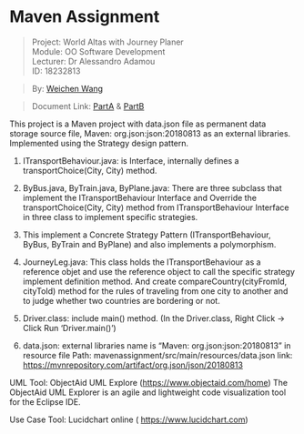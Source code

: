 # Maven Assignment
> Project: World Altas with Journey Planer   
> Module: OO Software Development   
> Lecturer: Dr Alessandro Adamou  
> ID: 18232813  

> By: [Weichen Wang](https://github.com/w326004741)  

> Document Link: [PartA](https://github.com/w326004741/OO-Software-Design-Dev/blob/master/OOP/src/Assignment1/assignment_1(1).md) & [PartB](https://github.com/w326004741/OO-Software-Design-Dev/blob/master/OOP/src/Assignment1/lab_task_01(2).md)     

This project is a Maven project with data.json file as permanent data storage source file, Maven: org.json:json:20180813 as an external libraries. Implemented using the Strategy design pattern.

1. ITransportBehaviour.java: is Interface, internally defines a transportChoice(City, City) method.

2.  ByBus.java, ByTrain.java, ByPlane.java:  There are three subclass that implement the ITransportBehaviour Interface and Override the transportChoice(City, City) method from ITransportBehaviour Interface in three class to implement specific strategies.

3. This implement a Concrete Strategy Pattern (ITransportBehaviour, ByBus, ByTrain and ByPlane) and also implements a polymorphism.

4. JourneyLeg.java:  This class holds the ITransportBehaviour as a reference objet and use the reference object to call the specific strategy implement definition method. And create compareCountry(cityFromId, cityToId) method for the rules of traveling from one city to another and to judge whether two countries are bordering or not.

5. Driver.class: include main() method. (In the Driver.class, Right Click -> Click Run ‘Driver.main()’)

6. data.json: external libraries name is “Maven: org.json:json:20180813” in resource file
                      Path: mavenassignment/src/main/resources/data.json
                      link: https://mvnrepository.com/artifact/org.json/json/20180813


UML Tool:   ObjectAid UML Explore (https://www.objectaid.com/home)
The ObjectAid UML Explorer is an agile and lightweight code visualization tool for the Eclipse IDE.

Use Case Tool: Lucidchart online ( https://www.lucidchart.com)

